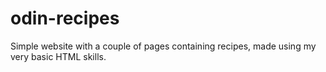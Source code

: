 # odin-recipes
Simple website with a couple of pages containing recipes, made using my very
basic HTML skills.
